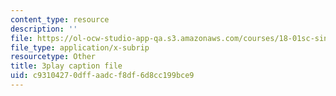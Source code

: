 ```yaml
---
content_type: resource
description: ''
file: https://ol-ocw-studio-app-qa.s3.amazonaws.com/courses/18-01sc-single-variable-calculus-fall-2010/c93104270dffaadcf8df6d8cc199bce9_lEOjMAmkI-U.srt
file_type: application/x-subrip
resourcetype: Other
title: 3play caption file
uid: c9310427-0dff-aadc-f8df-6d8cc199bce9
---
```

